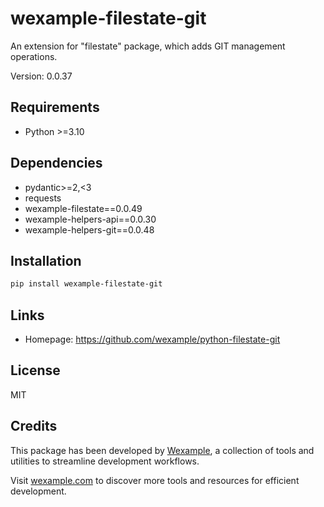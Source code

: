 # wexample-filestate-git

An extension for "filestate" package, which adds GIT management operations.

Version: 0.0.37

## Requirements

- Python >=3.10

## Dependencies

- pydantic>=2,<3
- requests
- wexample-filestate==0.0.49
- wexample-helpers-api==0.0.30
- wexample-helpers-git==0.0.48

## Installation

```bash
pip install wexample-filestate-git
```

## Links

- Homepage: https://github.com/wexample/python-filestate-git

## License

MIT
## Credits

This package has been developed by [Wexample](https://wexample.com), a collection of tools and utilities to streamline development workflows.

Visit [wexample.com](https://wexample.com) to discover more tools and resources for efficient development.